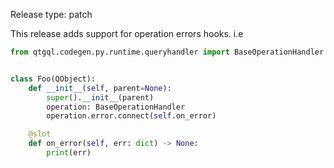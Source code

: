 Release type: patch

This release adds support for operation errors hooks.
i.e
```python
from qtgql.codegen.py.runtime.queryhandler import BaseOperationHandler


class Foo(QObject):
    def __init__(self, parent=None):
        super().__init__(parent)
        operation: BaseOperationHandler
        operation.error.connect(self.on_error)

    @slot
    def on_error(self, err: dict) -> None:
        print(err)
```
